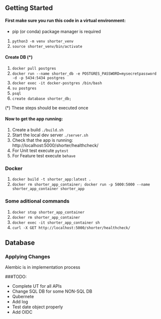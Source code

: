 
## Getting Started
#### First make sure you run this code in a virtual environment:

* pip (or conda) package manager is required
1. `python3 -m venv shorter_venv`
2. `source shorter_venv/bin/activate`

#### Create DB (*)

1. `docker pull postgres`
2. `docker run --name shorter_db -e POSTGRES_PASSWORD=mysecretpassword -d -p 5434:5434 postgres`
3. `docker exec -it docker-postgres /bin/bash`
4. `su postgres`
5. `psql`
6. `create database shorter_db;`

(*) These steps should be executed once

#### Now to get the app running:

1. Create a build `./build.sh`
2. Start the local dev server `./server.sh`
3. Check that the app is running: http://localhost:5000/shorter/healthcheck/
4. For Unit test execute `pytest`
5. For Feature test execute `behave`

### Docker

1. `docker build -t shorter_app:latest .`
2. `docker rm shorter_app_container; docker run -p 5000:5000 --name shorter_app_container shorter_app`


### Some aditional commands
1. `docker stop shorter_app_container`
2. `docker rm shorter_app_container`
3. `docker exec -it shorter_app_container sh`
4. `curl -X GET http://localhost:5000/shorter/healthcheck/`


## Database

### Applying Changes  
Alembic is in implementation process

###TODO:

* Complete UT for all APIs
* Change SQL DB for some NON-SQL DB
* Qubernete
* Add log
* Test date object properly
* Add OIDC

